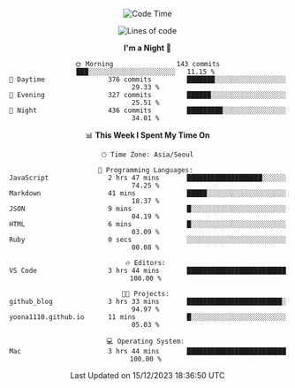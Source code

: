 <div align=center>
 
<!--START_SECTION:waka-->
![Code Time](http://img.shields.io/badge/Code%20Time-395%20hrs%2027%20mins-blue)

![Lines of code](https://img.shields.io/badge/From%20Hello%20World%20I%27ve%20Written-3.2%20million%20lines%20of%20code-blue)

**I'm a Night 🦉** 

```text
🌞 Morning                143 commits         ███░░░░░░░░░░░░░░░░░░░░░░   11.15 % 
🌆 Daytime                376 commits         ███████░░░░░░░░░░░░░░░░░░   29.33 % 
🌃 Evening                327 commits         ██████░░░░░░░░░░░░░░░░░░░   25.51 % 
🌙 Night                  436 commits         █████████░░░░░░░░░░░░░░░░   34.01 % 
```


📊 **This Week I Spent My Time On** 

```text
🕑︎ Time Zone: Asia/Seoul

💬 Programming Languages: 
JavaScript               2 hrs 47 mins       ███████████████████░░░░░░   74.25 % 
Markdown                 41 mins             █████░░░░░░░░░░░░░░░░░░░░   18.37 % 
JSON                     9 mins              █░░░░░░░░░░░░░░░░░░░░░░░░   04.19 % 
HTML                     6 mins              █░░░░░░░░░░░░░░░░░░░░░░░░   03.09 % 
Ruby                     0 secs              ░░░░░░░░░░░░░░░░░░░░░░░░░   00.08 % 

🔥 Editors: 
VS Code                  3 hrs 44 mins       █████████████████████████   100.00 % 

🐱‍💻 Projects: 
github_blog              3 hrs 33 mins       ████████████████████████░   94.97 % 
yoona1110.github.io      11 mins             █░░░░░░░░░░░░░░░░░░░░░░░░   05.03 % 

💻 Operating System: 
Mac                      3 hrs 44 mins       █████████████████████████   100.00 % 
```


 Last Updated on 15/12/2023 18:36:50 UTC
<!--END_SECTION:waka-->
 </div>
